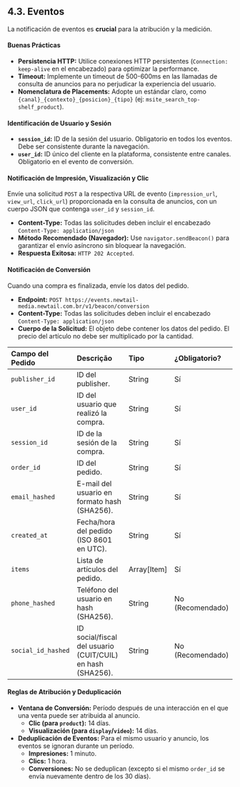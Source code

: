 ## 4.3. Eventos

La notificación de eventos es **crucial** para la atribución y la medición.

#### Buenas Prácticas

* **Persistencia HTTP:** Utilice conexiones HTTP persistentes (`Connection: keep-alive` en el encabezado) para optimizar la performance.
* **Timeout:** Implemente un timeout de 500-600ms en las llamadas de consulta de anuncios para no perjudicar la experiencia del usuario.
* **Nomenclatura de Placements:** Adopte un estándar claro, como `{canal}_{contexto}_{posicion}_{tipo}` (ej: `msite_search_top-shelf_product`).

#### **Identificación de Usuario y Sesión**

* **`session_id`:** ID de la sesión del usuario. Obligatorio en todos los eventos. Debe ser consistente durante la navegación.
* **`user_id`:** ID único del cliente en la plataforma, consistente entre canales. Obligatorio en el evento de conversión.

#### **Notificación de Impresión, Visualización y Clic**

Envíe una solicitud `POST` a la respectiva URL de evento (`impression_url`, `view_url`, `click_url`) proporcionada en la consulta de anuncios, con un cuerpo JSON que contenga `user_id` y `session_id`.

* **Content-Type:** Todas las solicitudes deben incluir el encabezado `Content-Type: application/json`
* **Método Recomendado (Navegador):** Use `navigator.sendBeacon()` para garantizar el envío asíncrono sin bloquear la navegación.
* **Respuesta Exitosa:** `HTTP 202 Accepted`.

#### **Notificación de Conversión**

Cuando una compra es finalizada, envíe los datos del pedido.

* **Endpoint:** `POST https://events.newtail-media.newtail.com.br/v1/beacon/conversion`
* **Content-Type:** Todas las solicitudes deben incluir el encabezado `Content-Type: application/json`
* **Cuerpo de la Solicitud:** El objeto debe contener los datos del pedido. El precio del artículo no debe ser multiplicado por la cantidad.

| Campo del Pedido | Descrição | Tipo | ¿Obligatorio? |
| :--- | :--- | :--- | :--- |
| `publisher_id` | ID del publisher. | String | Sí |
| `user_id` | ID del usuario que realizó la compra. | String | Sí |
| `session_id` | ID de la sesión de la compra. | String | Sí |
| `order_id` | ID del pedido. | String | Sí |
| `email_hashed` | E-mail del usuario en formato hash (SHA256). | String | Sí |
| `created_at` | Fecha/hora del pedido (ISO 8601 en UTC). | String | Sí |
| `items` | Lista de artículos del pedido. | Array[Item] | Sí |
| `phone_hashed`| Teléfono del usuario en hash (SHA256). | String | No (Recomendado) |
| `social_id_hashed`| ID social/fiscal del usuario (CUIT/CUIL) en hash (SHA256). | String | No (Recomendado) |

#### **Reglas de Atribución y Deduplicación**

* **Ventana de Conversión:** Período después de una interacción en el que una venta puede ser atribuida al anuncio.
    * **Clic (para `product`):** 14 días.
    * **Visualización (para `display`/`video`):** 14 días.
* **Deduplicación de Eventos:** Para el mismo usuario y anuncio, los eventos se ignoran durante un período.
    * **Impresiones:** 1 minuto.
    * **Clics:** 1 hora.
    * **Conversiones:** No se deduplican (excepto si el mismo `order_id` se envía nuevamente dentro de los 30 días).
